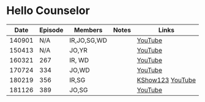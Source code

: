 # Hello Counselor

| Date   | Episode | Members     | Notes | Links                                                                                                          |
|--------|---------|-------------|-------|----------------------------------------------------------------------------------------------------------------|
| 140901 | N/A     | IR,JO,SG,WD |       | [YouTube](https://youtu.be/h2QDHQDDXjs)                                                                        |
| 150413 | N/A     | JO,YR       |       | [YouTube](https://youtu.be/BwWtHNJIHSk?t=1627)                                                                 |
| 160321 | 267     | IR, WD      |       | [YouTube](https://youtu.be/VIQD1ETYgLg)                                                                        |
| 170724 | 334     | JO,WD       |       | [YouTube](https://youtu.be/F1bzdw6ucsI)                                                                        |
| 180219 | 356     | IR,SG       |       | [KShow123](http://kshow123.net/show/hello-counselor/episode-356.html)  [YouTube](https://youtu.be/0s5nMjZXpyQ) |
| 181126 | 389     | JO,SG       |       | [YouTube](https://youtu.be/LOGda6Vo3bE)                                                                        |